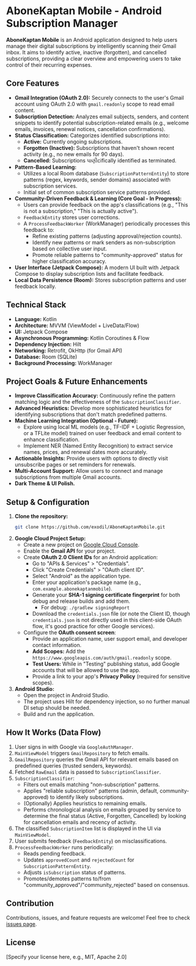 # AboneKaptan Mobile - Android Subscription Manager

**AboneKaptan Mobile** is an Android application designed to help users manage their digital subscriptions by intelligently scanning their Gmail inbox. It aims to identify active, inactive (forgotten), and cancelled subscriptions, providing a clear overview and empowering users to take control of their recurring expenses.

## Core Features

*   **Gmail Integration (OAuth 2.0):** Securely connects to the user's Gmail account using OAuth 2.0 with `gmail.readonly` scope to read email content.
*   **Subscription Detection:** Analyzes email subjects, senders, and content snippets to identify potential subscription-related emails (e.g., welcome emails, invoices, renewal notices, cancellation confirmations).
*   **Status Classification:** Categorizes identified subscriptions into:
    *   **Active:** Currently ongoing subscriptions.
    *   **Forgotten (Inactive):** Subscriptions that haven't shown recent activity (e.g., no new emails for 90 days).
    *   **Cancelled:** Subscriptions પાણીcifically identified as terminated.
*   **Pattern-Based Learning:**
    *   Utilizes a local Room database (`SubscriptionPatternEntity`) to store patterns (regex, keywords, sender domains) associated with subscription services.
    *   Initial set of common subscription service patterns provided.
*   **Community-Driven Feedback & Learning (Core Goal - In Progress):**
    *   Users can provide feedback on the app's classifications (e.g., "This is not a subscription," "This is actually active").
    *   `FeedbackEntity` stores user corrections.
    *   A `ProcessFeedbackWorker` (WorkManager) periodically processes this feedback to:
        *   Refine existing patterns (adjusting approval/rejection counts).
        *   Identify new patterns or mark senders as non-subscription based on collective user input.
        *   Promote reliable patterns to "community-approved" status for higher classification accuracy.
*   **User Interface (Jetpack Compose):** A modern UI built with Jetpack Compose to display subscription lists and facilitate feedback.
*   **Local Data Persistence (Room):** Stores subscription patterns and user feedback locally.

## Technical Stack

*   **Language:** Kotlin
*   **Architecture:** MVVM (ViewModel + LiveData/Flow)
*   **UI:** Jetpack Compose
*   **Asynchronous Programming:** Kotlin Coroutines & Flow
*   **Dependency Injection:** Hilt
*   **Networking:** Retrofit, OkHttp (for Gmail API)
*   **Database:** Room (SQLite)
*   **Background Processing:** WorkManager

## Project Goals & Future Enhancements

*   **Improve Classification Accuracy:** Continuously refine the pattern matching logic and the effectiveness of the `SubscriptionClassifier`.
*   **Advanced Heuristics:** Develop more sophisticated heuristics for identifying subscriptions that don't match predefined patterns.
*   **Machine Learning Integration (Optional - Future):**
    *   Explore using local ML models (e.g., TF-IDF + Logistic Regression, or a TFLite model) trained on user feedback and email content to enhance classification.
    *   Implement NER (Named Entity Recognition) to extract service names, prices, and renewal dates more accurately.
*   **Actionable Insights:** Provide users with options to directly visit unsubscribe pages or set reminders for renewals.
*   **Multi-Account Support:** Allow users to connect and manage subscriptions from multiple Gmail accounts.
*   **Dark Theme & UI Polish.**

## Setup & Configuration

1.  **Clone the repository:**
    ```bash
    git clone https://github.com/exodil/AboneKaptanMobile.git
    ```
2.  **Google Cloud Project Setup:**
    *   Create a new project on [Google Cloud Console](https://console.cloud.google.com/).
    *   Enable the **Gmail API** for your project.
    *   Create **OAuth 2.0 Client IDs** for an Android application:
        *   Go to "APIs & Services" > "Credentials".
        *   Click "Create Credentials" > "OAuth client ID".
        *   Select "Android" as the application type.
        *   Enter your application's package name (e.g., `com.example.abonekaptanmobile`).
        *   Generate your **SHA-1 signing certificate fingerprint** for both debug and release builds and add them.
            *   For debug: `./gradlew signingReport`
        *   Download the `credentials.json` file (or note the Client ID, though `credentials.json` is not directly used in this client-side OAuth flow, it's good practice for other Google services).
    *   Configure the **OAuth consent screen**:
        *   Provide an application name, user support email, and developer contact information.
        *   **Add Scopes:** Add the `https://www.googleapis.com/auth/gmail.readonly` scope.
        *   **Test Users:** While in "Testing" publishing status, add Google accounts that will be allowed to use the app.
        *   Provide a link to your app's **Privacy Policy** (required for sensitive scopes).
3.  **Android Studio:**
    *   Open the project in Android Studio.
    *   The project uses Hilt for dependency injection, so no further manual DI setup should be needed.
    *   Build and run the application.

## How It Works (Data Flow)

1.  User signs in with Google via `GoogleAuthManager`.
2.  `MainViewModel` triggers `GmailRepository` to fetch emails.
3.  `GmailRepository` queries the Gmail API for relevant emails based on predefined queries (trusted senders, keywords).
4.  Fetched `RawEmail` data is passed to `SubscriptionClassifier`.
5.  `SubscriptionClassifier`:
    *   Filters out emails matching "non-subscription" patterns.
    *   Applies "reliable subscription" patterns (admin, default, community-approved) to identify likely subscriptions.
    *   (Optionally) Applies heuristics to remaining emails.
    *   Performs chronological analysis on emails grouped by service to determine the final status (Active, Forgotten, Cancelled) by looking for cancellation emails and recency of activity.
6.  The classified `SubscriptionItem` list is displayed in the UI via `MainViewModel`.
7.  User submits feedback (`FeedbackEntity`) on misclassifications.
8.  `ProcessFeedbackWorker` runs periodically:
    *   Reads pending feedback.
    *   Updates `approvedCount` and `rejectedCount` for `SubscriptionPatternEntity`.
    *   Adjusts `isSubscription` status of patterns.
    *   Promotes/demotes patterns to/from "community_approved"/"community_rejected" based on consensus.

## Contribution

Contributions, issues, and feature requests are welcome! Feel free to check [issues page](https://github.com/YOUR_USERNAME/AboneKaptanMobile/issues).

## License

[Specify your license here, e.g., MIT, Apache 2.0]